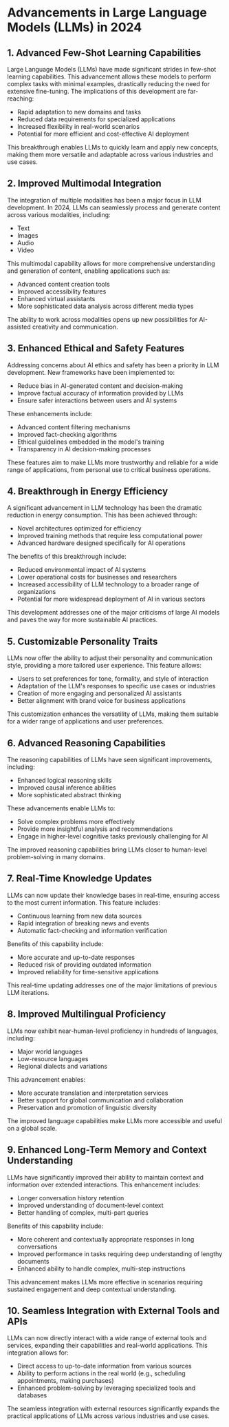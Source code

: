 # Advancements in Large Language Models (LLMs) in 2024

## 1. Advanced Few-Shot Learning Capabilities

Large Language Models (LLMs) have made significant strides in few-shot learning capabilities. This advancement allows these models to perform complex tasks with minimal examples, drastically reducing the need for extensive fine-tuning. The implications of this development are far-reaching:

- Rapid adaptation to new domains and tasks
- Reduced data requirements for specialized applications
- Increased flexibility in real-world scenarios
- Potential for more efficient and cost-effective AI deployment

This breakthrough enables LLMs to quickly learn and apply new concepts, making them more versatile and adaptable across various industries and use cases.

## 2. Improved Multimodal Integration

The integration of multiple modalities has been a major focus in LLM development. In 2024, LLMs can seamlessly process and generate content across various modalities, including:

- Text
- Images
- Audio
- Video

This multimodal capability allows for more comprehensive understanding and generation of content, enabling applications such as:

- Advanced content creation tools
- Improved accessibility features
- Enhanced virtual assistants
- More sophisticated data analysis across different media types

The ability to work across modalities opens up new possibilities for AI-assisted creativity and communication.

## 3. Enhanced Ethical and Safety Features

Addressing concerns about AI ethics and safety has been a priority in LLM development. New frameworks have been implemented to:

- Reduce bias in AI-generated content and decision-making
- Improve factual accuracy of information provided by LLMs
- Ensure safer interactions between users and AI systems

These enhancements include:

- Advanced content filtering mechanisms
- Improved fact-checking algorithms
- Ethical guidelines embedded in the model's training
- Transparency in AI decision-making processes

These features aim to make LLMs more trustworthy and reliable for a wide range of applications, from personal use to critical business operations.

## 4. Breakthrough in Energy Efficiency

A significant advancement in LLM technology has been the dramatic reduction in energy consumption. This has been achieved through:

- Novel architectures optimized for efficiency
- Improved training methods that require less computational power
- Advanced hardware designed specifically for AI operations

The benefits of this breakthrough include:

- Reduced environmental impact of AI systems
- Lower operational costs for businesses and researchers
- Increased accessibility of LLM technology to a broader range of organizations
- Potential for more widespread deployment of AI in various sectors

This development addresses one of the major criticisms of large AI models and paves the way for more sustainable AI practices.

## 5. Customizable Personality Traits

LLMs now offer the ability to adjust their personality and communication style, providing a more tailored user experience. This feature allows:

- Users to set preferences for tone, formality, and style of interaction
- Adaptation of the LLM's responses to specific use cases or industries
- Creation of more engaging and personalized AI assistants
- Better alignment with brand voice for business applications

This customization enhances the versatility of LLMs, making them suitable for a wider range of applications and user preferences.

## 6. Advanced Reasoning Capabilities

The reasoning capabilities of LLMs have seen significant improvements, including:

- Enhanced logical reasoning skills
- Improved causal inference abilities
- More sophisticated abstract thinking

These advancements enable LLMs to:

- Solve complex problems more effectively
- Provide more insightful analysis and recommendations
- Engage in higher-level cognitive tasks previously challenging for AI

The improved reasoning capabilities bring LLMs closer to human-level problem-solving in many domains.

## 7. Real-Time Knowledge Updates

LLMs can now update their knowledge bases in real-time, ensuring access to the most current information. This feature includes:

- Continuous learning from new data sources
- Rapid integration of breaking news and events
- Automatic fact-checking and information verification

Benefits of this capability include:

- More accurate and up-to-date responses
- Reduced risk of providing outdated information
- Improved reliability for time-sensitive applications

This real-time updating addresses one of the major limitations of previous LLM iterations.

## 8. Improved Multilingual Proficiency

LLMs now exhibit near-human-level proficiency in hundreds of languages, including:

- Major world languages
- Low-resource languages
- Regional dialects and variations

This advancement enables:

- More accurate translation and interpretation services
- Better support for global communication and collaboration
- Preservation and promotion of linguistic diversity

The improved language capabilities make LLMs more accessible and useful on a global scale.

## 9. Enhanced Long-Term Memory and Context Understanding

LLMs have significantly improved their ability to maintain context and information over extended interactions. This enhancement includes:

- Longer conversation history retention
- Improved understanding of document-level context
- Better handling of complex, multi-part queries

Benefits of this capability include:

- More coherent and contextually appropriate responses in long conversations
- Improved performance in tasks requiring deep understanding of lengthy documents
- Enhanced ability to handle complex, multi-step instructions

This advancement makes LLMs more effective in scenarios requiring sustained engagement and deep contextual understanding.

## 10. Seamless Integration with External Tools and APIs

LLMs can now directly interact with a wide range of external tools and services, expanding their capabilities and real-world applications. This integration allows for:

- Direct access to up-to-date information from various sources
- Ability to perform actions in the real world (e.g., scheduling appointments, making purchases)
- Enhanced problem-solving by leveraging specialized tools and databases

The seamless integration with external resources significantly expands the practical applications of LLMs across various industries and use cases.